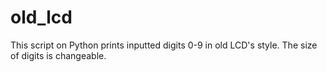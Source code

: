 # old_lcd
This script on Python prints inputted digits 0-9 in old LCD's style. The size of digits is changeable.
